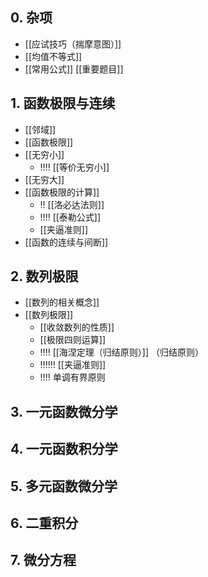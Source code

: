 ## 0. 杂项

- [[应试技巧（揣摩意图）]]
- [[均值不等式]]
- [[常用公式]]
[[重要题目]]
## 1. 函数极限与连续

- [[邻域]]
- [[函数极限]]
- [[无穷小]]
	- ‼️‼️ [[等价无穷小]]
- [[无穷大]]
- [[函数极限的计算]]
	- ‼️ [[洛必达法则]]
	- ‼️‼️ [[泰勒公式]]
	- [[夹逼准则]]
- [[函数的连续与间断]]

## 2. 数列极限

- [[数列的相关概念]]
- [[数列极限]]
	- [[收敛数列的性质]]
	- [[极限四则运算]]
	- ‼️‼️ [[海涅定理（归结原则）]] （归结原则）
	- ‼️‼️‼️ [[夹逼准则]]
	- ‼️‼ 单调有界原则

## 3. 一元函数微分学


## 4. 一元函数积分学


## 5. 多元函数微分学


## 6. 二重积分


## 7. 微分方程

